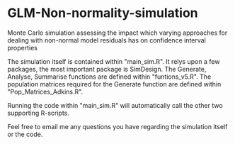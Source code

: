 # GLM-Non-normality-simulation
Monte Carlo simulation assessing the impact which varying approaches for dealing with non-normal model residuals has on confidence interval properties

The simulation itself is contained within "main_sim.R". It relys upon a few packages, the most important package is SimDesign. The Generate, Analyse, Summarise functions are defined within "funtions_v5.R". The population matrices required for the Generate function are defined within "Pop_Matrices_Adkins.R".

Running the code within "main_sim.R" will automatically call the other two supporting R-scripts.

Feel free to email me any questions you have regarding the simulation itself or the code.
